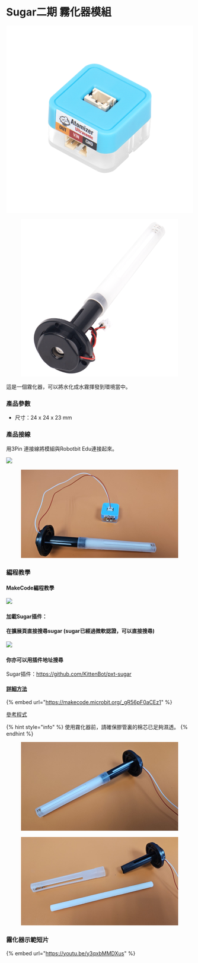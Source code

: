 # Sugar二期 霧化器模組

<div>

<img src="../../.gitbook/assets/atomizer1.png" alt="">

 

<figure><img src="../../.gitbook/assets/atomizer2.png" alt=""><figcaption></figcaption></figure>

</div>

這是一個霧化器，可以將水化成水霧揮發到環境當中。

### 產品參數

* 尺寸：24 x 24 x 23 mm

### 產品接線

用3Pin 連接線將模組與Robotbit Edu連接起來。

![](https://kittenbothk.readthedocs.io/en/latest/\_images/watertemp\_wire.png)

<figure><img src="../../.gitbook/assets/atomizer3.jpg" alt=""><figcaption></figcaption></figure>

### 編程教學

#### MakeCode編程教學

![](https://kittenbothk.readthedocs.io/en/latest/\_images/mcbanner15.png)

#### 加載Sugar插件：

#### 在擴展頁直接搜尋sugar (sugar已經過微軟認證，可以直接搜尋)

![](https://kittenbothk.readthedocs.io/en/latest/\_images/sugar\_search.gif)

#### 你亦可以用插件地址搜尋

Sugar插件：https://github.com/KittenBot/pxt-sugar

#### [詳細方法](../../programmingplatforms/makecode/kittenbotandmakecode.md)

{% embed url="https://makecode.microbit.org/_gR56pF0aCEz1" %}

[參考程式](https://makecode.microbit.org/\_gR56pF0aCEz1)

{% hint style="info" %}
使用霧化器前，請確保膠管裏的棉芯已足夠濕透。
{% endhint %}

<div>

<figure><img src="../../.gitbook/assets/atomizer4.jpg" alt=""><figcaption></figcaption></figure>

 

<figure><img src="../../.gitbook/assets/atomizer5.jpg" alt=""><figcaption></figcaption></figure>

</div>

### 霧化器示範短片

{% embed url="https://youtu.be/y3qxbMMDXus" %}
